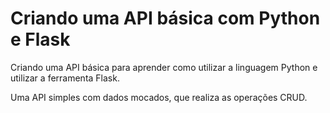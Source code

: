 # Criando uma API básica com Python e Flask

Criando uma API básica para aprender como utilizar a linguagem Python e utilizar a ferramenta Flask.

Uma API simples com dados mocados, que realiza as operações CRUD.
